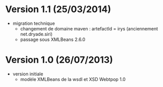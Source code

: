 # Version 1.1 (25/03/2014)
* migration technique
  * changement de domaine maven : artefactId = irys (anciennement net.dryade.siri)
  * passage sous XMLBeans 2.6.0

# Version 1.0 (26/07/2013)
* version initiale
  * modèle XMLBeans de la wsdl et XSD Webtpop 1.0
